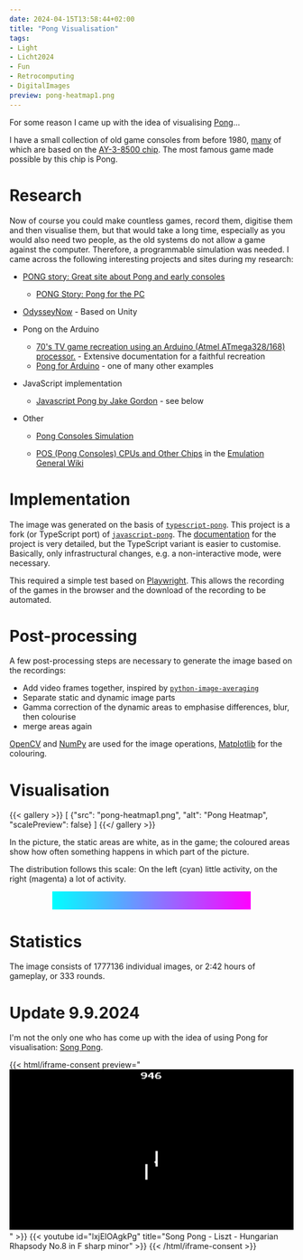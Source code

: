 ```yaml
---
date: 2024-04-15T13:58:44+02:00
title: "Pong Visualisation"
tags:
- Light
- Licht2024
- Fun
- Retrocomputing
- DigitalImages
preview: pong-heatmap1.png
---
```


For some reason I came up with the idea of visualising [Pong](https://de.wikipedia.org/wiki/Pong)...
<!--more-->

I have a small collection of old game consoles from before 1980, [many](https://en.wikipedia.org/wiki/List_of_first_generation_home_video_game_consoles) of which are based on the [AY-3-8500 chip](https://en.wikipedia.org/wiki/AY-3-8500). The most famous game made possible by this chip is Pong.

# Research

Now of course you could make countless games, record them, digitise them and then visualise them, but that would take a long time, especially as you would also need two people, as the old systems do not allow a game against the computer. Therefore, a programmable simulation was needed. I came across the following interesting projects and sites during my research:

* [PONG story: Great site about Pong and early consoles](https://www.pong-story.com/)
    * [PONG Story: Pong for the PC](https://www.pong-story.com/pcpong.htm)

* [OdysseyNow](https://pathealy.itch.io/odyssey-now-hal) - Based on Unity

* Pong on the Arduino
    * [70's TV game recreation using an Arduino (Atmel ATmega328/168) processor.](http://searle.x10host.com/AVRPong/index.html) - Extensive documentation for a faithful recreation
    * [Pong for Arduino](https://wolles-elektronikkiste.de/en/pong-for-arduino-computer-table-tennis) - one of many other examples

* JavaScript implementation
    * [Javascript Pong by Jake Gordon](https://codeincomplete.com/games/pong/) - see below

* Other
    * [Pong Consoles Simulation](https://github.com/ThomasVisvader/Pong)

    * [POS (Pong Consoles) CPUs and Other Chips](https://emulation.gametechwiki.com/index.php/POS_(Pong_Consoles)_CPUs_and_Other_Chips) in the [Emulation General Wiki](https://emulation.gametechwiki.com/index.php/Main_Page)

# Implementation

The image was generated on the basis of [`typescript-pong`](https://github.com/adam-s/typescript-pong). This project is a fork (or TypeScript port) of [`javascript-pong`](https://github.com/jakesgordon/javascript-pong). The [documentation](https://codeincomplete.com/articles/javascript-pong/) for the project is very detailed, but the TypeScript variant is easier to customise. Basically, only infrastructural changes, e.g. a non-interactive mode, were necessary.

This required a simple test based on [Playwright](https://playwright.dev/). This allows the recording of the games in the browser and the download of the recording to be automated.

# Post-processing

A few post-processing steps are necessary to generate the image based on the recordings:
* Add video frames together, inspired by [`python-image-averaging`](https://github.com/mexitek/python-image-averaging)
* Separate static and dynamic image parts
* Gamma correction of the dynamic areas to emphasise differences, blur, then colourise
* merge areas again

[OpenCV](https://opencv.org/) and [NumPy](https://numpy.org/) are used for the image operations, [Matplotlib](https://matplotlib.org/) for the colouring.

# Visualisation

{{< gallery >}}
[
  {"src": "pong-heatmap1.png", "alt": "Pong Heatmap", "scalePreview": false}
]
{{</ gallery >}}

In the picture, the static areas are white, as in the game; the coloured areas show how often something happens in which part of the picture.

The distribution follows this scale: On the left (cyan) little activity, on the right (magenta) a lot of activity.

<div style="content: ' '; display: block; width: 70%; height: 2rem; margin: auto; background: linear-gradient(90deg, rgba(0, 255, 255, 1) 0%, rgba(255, 0, 255, 1) 100%);"></div>

# Statistics

The image consists of 1777136 individual images, or 2:42 hours of gameplay, or 333 rounds.

# Update 9.9.2024

I'm not the only one who has come up with the idea of using Pong for visualisation: [Song Pong](https://victortao.substack.com/p/song-pong).

{{< html/iframe-consent  preview="<img class='video-preview' src='./song-pong-preview.jpg' alt='Preview'>" >}}
    {{< youtube id="lxjElOAgkPg" title="Song Pong - Liszt - Hungarian Rhapsody No.8 in F sharp minor" >}}
{{< /html/iframe-consent >}}
